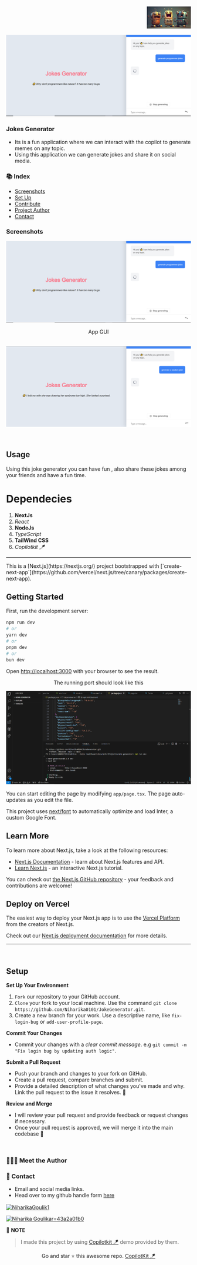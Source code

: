 <p align="right">
    <img height="60px"  src="Assets/logo.jpg" />
</p>
<p align="center">
  <img src="Assets/joke1.PNG"  />
</p>


### Jokes Generator
- Its is a fun application where we can interact with the copilot to generate memes on any topic.
- Using this application we can generate jokes and share it on social media.


### :books: Index


- [Screenshots](#screenshots)
- [Set Up](#outbox_tray-Set-up)
- [Contribute](#building_construction-Contribute)
- [Project Author](#people_holding_hands-Meet-the-Author)
- [Contact](#email-contact)




### Screenshots
<p align="center">
  <img src="Assets/joke1.PNG"  />
  <p align="center">App GUI</p>
  <br>
   <img src="Assets/joke-2.PNG"  />
  <br>
  
</p>

$~$

## Usage
Using this joke generator you can have fun , also share these jokes among your friends and have a fun time.


# Dependecies
1. **NextJs**
2. *React*
3. **NodeJs**
4. *TypeScript*
5. **TailWind CSS**
6. *Copilotkit 🪁*

<hr>
This is a [Next.js](https://nextjs.org/) project bootstrapped with [`create-next-app`](https://github.com/vercel/next.js/tree/canary/packages/create-next-app).

## Getting Started

First, run the development server:

```bash
npm run dev
# or
yarn dev
# or
pnpm dev
# or
bun dev
```

Open [http://localhost:3000](http://localhost:3000) with your browser to see the result.
<p align="center">
  The running port should look like this
</p>
<p align="center">
<img src="Assets/joke-3.PNG" >
</p>

You can start editing the page by modifying `app/page.tsx`. The page auto-updates as you edit the file.

This project uses [next/font](https://nextjs.org/docs/basic-features/font-optimization) to automatically optimize and load Inter, a custom Google Font.

## Learn More

To learn more about Next.js, take a look at the following resources:

- [Next.js Documentation](https://nextjs.org/docs) - learn about Next.js features and API.
- [Learn Next.js](https://nextjs.org/learn) - an interactive Next.js tutorial.

You can check out [the Next.js GitHub repository](https://github.com/vercel/next.js/) - your feedback and contributions are welcome!

## Deploy on Vercel

The easiest way to deploy your Next.js app is to use the [Vercel Platform](https://vercel.com/new?utm_medium=default-template&filter=next.js&utm_source=create-next-app&utm_campaign=create-next-app-readme) from the creators of Next.js.

Check out our [Next.js deployment documentation](https://nextjs.org/docs/deployment) for more details.
<hr>

$~$

## Setup

**Set Up Your Environment**

1. `Fork` our repository to your GitHub account. 
2. `Clone` your fork to your local machine. 
    Use the command `git clone https://github.com/Niharika0101/JokeGenerator.git`.
3. Create a new branch for your work. 
    Use a descriptive name, like `fix-login-bug` or `add-user-profile-page`.
    
**Commit Your Changes**

- Commit your changes with a _clear commit message_. 
  e.g `git commit -m "Fix login bug by updating auth logic"`.

**Submit a Pull Request**

- Push your branch and changes to your fork on GitHub.
- Create a pull request, compare branches and submit.
- Provide a detailed description of what changes you've made and why. 
  Link the pull request to the issue it resolves. 🔗
    
**Review and Merge**

- I will review your pull request and provide feedback or request changes if necessary. 
- Once your pull request is approved, we will merge it into the main codebase 🥳

$~$

### :people_holding_hands: Meet the Author




### :email: Contact 
- Email and social media links.
- Head over to my github handle form [here]([https://github.com/Niharika0104])

<p align="left">
<a href="https://twitter.com/NiharikaGoulik1" target="blank"><img align="center" src="https://img.shields.io/badge/X-000000?style=for-the-badge&logo=x&logoColor=white" alt="NiharikaGoulik1" /></a>
</p>
<p align="left">
<a href="https://www.linkedin.com/in/niharika-goulikar-43a2a01b0/" target="blank"><img src="https://img.shields.io/badge/LinkedIn-0077B5?style=for-the-badge&logo=linkedin&logoColor=white" alt="Niharika Goulikar=43a2a01b0" /></a>
</p>

📒 **NOTE**

> I made this project by using [Copilotkit 🪁](https://github.com/CopilotKit) demo provided by them.

<p align="center">
    Go and star ⭐ this awesome repo. <a href="https://github.com/CopilotKit" alt="copilotkit" >CopilotKit 🪁</a>
</p>
